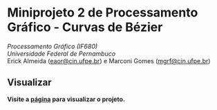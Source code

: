 # Miniprojeto 2 de Processamento Gráfico - Curvas de Bézier
*Processamento Gráfico (IF680)*  
*Universidade Federal de Pernambuco*  
Erick Almeida (<eaor@cin.ufpe.br>) e Marconi Gomes (<mgrf@cin.ufpe.br>)

## Visualizar

**Visite a [página](https://marconigrf.github.io/Miniprojeto2-PG/) para visualizar o projeto.**

